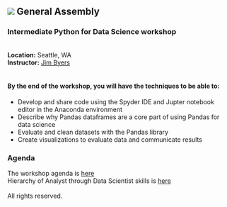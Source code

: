 ## ![](https://ga-dash.s3.amazonaws.com/production/assets/logo-9f88ae6c9c3871690e33280fcf557f33.png)  General Assembly
### Intermediate Python for Data Science workshop
<br><b>Location:</b> Seattle, WA
<br><b/>Instructor:</b> <a href="https://www.linkedin.com/profile/view?id=ADEAAAEai9UBI1CGmAPFMYpURJeL9zvxWX6xBqI">Jim Byers</a>
<br>
<br>
#### By the end of the workshop, you will have the techniques to be able to:
- Develop and share code using the Spyder IDE and Jupter notebook editor in the Anaconda environment
- Describe why Pandas dataframes are a core part of using Pandas for data science
- Evaluate and clean datasets with the Pandas library
- Create visualizations to evaluate data and communicate results


### Agenda
The workshop agenda is [here](https://docs.google.com/spreadsheets/d/1xGf4LR0f5yc_1S5SiD65ZjIV739RuA71WZDbv_qd5m8/edit#gid=1064568266)
<br>
Hierarchy of Analyst through Data Scientist skills is [here](https://docs.google.com/spreadsheets/d/1RAcC44o3crC2ZeCmtrELibV1VyEB5ecnBHZKXXXZI6M/edit#gid=1401012830])
<br>
<br>
All rights reserved.

